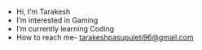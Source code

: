 -  Hi, I’m Tarakesh
-  I’m interested in Gaming
-  I’m currently learning Coding
-  How to reach me- tarakeshpasupuleti96@gmail.com

<!---
tarakesh28/tarakesh28 is a ✨ special ✨ repository because its `README.md` (this file) appears on your GitHub profile.
You can click the Preview link to take a look at your changes.
--->
